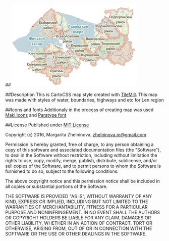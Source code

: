##![screenshot](https://raw.githubusercontent.com/MargaretZh/basemap/master/basemap.png)

##Description 
This is CartoCSS map style created with [TileMill](https://github.com/mapbox/tilemill).
This map was made with styles of water, boundaries, highways and etc for Len.region 

##Icons and fonts
Additionaly in the process of creating map was used [Maki.Icons](https://github.com/mapbox/maki/)
and [Paratype font](http://www.paratype.ru/public/)

##License
Published under [MIT License](https://opensource.org/licenses/mit-license.php)

Copyright (c) 2016, Margarita Zhelninova, zhelninova.m@gmail.com

Permission is hereby granted, free of charge, to any person obtaining a copy of this software and associated documentation files (the "Software"), to deal in the Software without restriction, including without limitation the rights to use, copy, modify, merge, publish, distribute, sublicense, and/or sell copies of the Software, and to permit persons to whom the Software is furnished to do so, subject to the following conditions:

The above copyright notice and this permission notice shall be included in all copies or substantial portions of the Software.

THE SOFTWARE IS PROVIDED "AS IS", WITHOUT WARRANTY OF ANY KIND, EXPRESS OR IMPLIED, INCLUDING BUT NOT LIMITED TO THE WARRANTIES OF MERCHANTABILITY, FITNESS FOR A PARTICULAR PURPOSE AND NONINFRINGEMENT. IN NO EVENT SHALL THE AUTHORS OR COPYRIGHT HOLDERS BE LIABLE FOR ANY CLAIM, DAMAGES OR OTHER LIABILITY, WHETHER IN AN ACTION OF CONTRACT, TORT OR OTHERWISE, ARISING FROM, OUT OF OR IN CONNECTION WITH THE SOFTWARE OR THE USE OR OTHER DEALINGS IN THE SOFTWARE.
